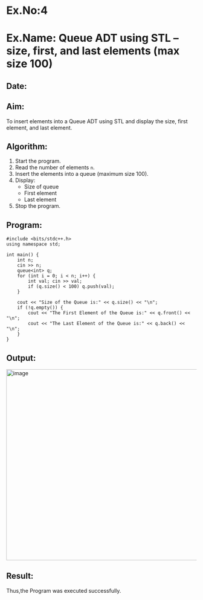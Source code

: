 # Ex.No:4  
# Ex.Name: Queue ADT using STL – size, first, and last elements (max size 100)  

## Date:  

## Aim:  
To insert elements into a Queue ADT using STL and display the size, first element, and last element.  

## Algorithm:  
1. Start the program.  
2. Read the number of elements `n`.  
3. Insert the elements into a queue (maximum size 100).  
4. Display:  
   - Size of queue  
   - First element  
   - Last element  
5. Stop the program.  

## Program:
```
#include <bits/stdc++.h>
using namespace std;

int main() {
    int n; 
    cin >> n;
    queue<int> q;
    for (int i = 0; i < n; i++) {
        int val; cin >> val;
        if (q.size() < 100) q.push(val);
    }

    cout << "Size of the Queue is:" << q.size() << "\n";
    if (!q.empty()) {
        cout << "The First Element of the Queue is:" << q.front() << "\n";
        cout << "The Last Element of the Queue is:" << q.back() << "\n";
    }
}
```

## Output:
<img width="857" height="506" alt="image" src="https://github.com/user-attachments/assets/905d6ebb-1186-49cc-8586-ab9d65ac4810" />

## Result:
Thus,the Program was executed successfully.
